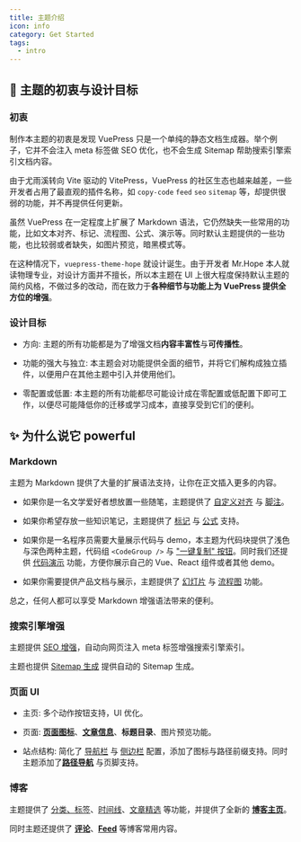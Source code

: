 ```yaml
---
title: 主题介绍
icon: info
category: Get Started
tags:
  - intro
---
```


## 🎈 主题的初衷与设计目标

### 初衷

制作本主题的初衷是发现 VuePress 只是一个单纯的静态文档生成器。举个例子，它并不会注入 meta 标签做 SEO 优化，也不会生成 Sitemap 帮助搜索引擎索引文档内容。

由于尤雨溪转向 Vite 驱动的 VitePress，VuePress 的社区生态也越来越差，一些开发者占用了最直观的插件名称，如 `copy-code` `feed` `seo` `sitemap` 等，却提供很弱的功能，并不再提供任何更新。

虽然 VuePress 在一定程度上扩展了 Markdown 语法，它仍然缺失一些常用的功能，比如文本对齐、标记、流程图、公式、演示等。同时默认主题提供的一些功能，也比较弱或者缺失，如图片预览，暗黑模式等。

在这种情况下，`vuepress-theme-hope` 就设计诞生。由于开发者 Mr.Hope 本人就读物理专业，对设计方面并不擅长，所以本主题在 UI 上很大程度保持默认主题的简约风格，不做过多的改动，而在致力于**各种细节与功能上为 VuePress 提供全方位的增强**。

### 设计目标

- 方向: 主题的所有功能都是为了增强文档**内容丰富性**与**可传播性**。

- 功能的强大与独立: 本主题会对功能提供全面的细节，并将它们解构成独立插件，以便用户在其他主题中引入并使用他们。

- 零配置或低置: 本主题的所有功能都尽可能设计成在零配置或低配置下即可工作，以便尽可能降低你的迁移或学习成本，直接享受到它们的便利。

## ✨ 为什么说它 powerful

### Markdown

主题为 Markdown 提供了大量的扩展语法支持，让你在正文插入更多的内容。

- 如果你是一名文学爱好者想放置一些随笔，主题提供了 [自定义对齐](../markdown/align.md) 与 [脚注](../markdown/footnote.md)。

- 如果你希望存放一些知识笔记，主题提供了 [标记](../markdown/mark.md) 与 [公式](../markdown/tex.md) 支持。

- 如果你是一名程序员需要大量展示代码与 demo，本主题为代码块提供了浅色与深色两种主题，代码组 `<CodeGroup />` 与 ["一键复制" 按钮](../feature/copy-code.md)。同时我们还提供 [代码演示](../markdown/demo.md) 功能，方便你展示自己的 Vue、React 组件或者其他 demo。

- 如果你需要提供产品文档与展示，主题提供了 [幻灯片](../markdown/presentation.md) 与 [流程图](../markdown/flowchart.md) 功能。

总之，任何人都可以享受 Markdown 增强语法带来的便利。

### 搜索引擎增强

主题提供 [SEO 增强](../feature/seo.md)，自动向网页注入 meta 标签增强搜索引擎索引。

主题也提供 [Sitemap 生成](../feature/sitemap.md) 提供自动的 Sitemap 生成。

### 页面 UI

- 主页: 多个动作按钮支持，UI 优化。

- 页面: [**页面图标**](../interface/icon.md)、[**文章信息**](../feature/page-info.md)、**标题目录**、图片预览功能。

- 站点结构: 简化了 [导航栏](../layout/navbar.md) 与 [侧边栏](../layout/sidebar.md) 配置，添加了图标与路径前缀支持。同时主题添加了[**路径导航**](../layout/page.md#路径导航) 与页脚支持。

### 博客

主题提供了 [分类、标签](../blog/category-and-tags.md)、[时间线](../blog/timeline.md)、[文章精选](../blog/article.md) 等功能，并提供了全新的 [**博客主页**](../blog/home.md)。

同时主题还提供了 [**评论**](../feature/comment.md)、[**Feed**](../feature/feed.md) 等博客常用内容。
